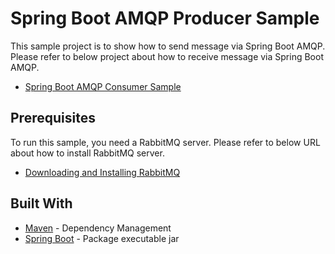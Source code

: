 # Spring Boot AMQP Producer Sample

This sample project is to show how to send message via Spring Boot AMQP. Please refer to below project about how to receive message via Spring Boot AMQP.
* [Spring Boot AMQP Consumer Sample](https://github.com/zhwxp/spring-boot-amqp-consumer-sample)

## Prerequisites

To run this sample, you need a RabbitMQ server. Please refer to below URL about how to install RabbitMQ server.
* [Downloading and Installing RabbitMQ](https://www.rabbitmq.com/download.html)

## Built With
* [Maven](https://maven.apache.org) - Dependency Management
* [Spring Boot](https://projects.spring.io/spring-boot) - Package executable jar
